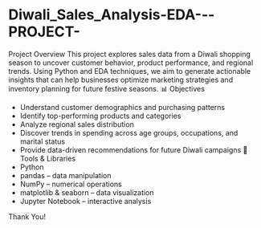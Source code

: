 # Diwali_Sales_Analysis-EDA---PROJECT-
Project Overview
This project explores sales data from a Diwali shopping season to uncover customer behavior, product performance, and regional trends. Using Python and EDA techniques, we aim to generate actionable insights that can help businesses optimize marketing strategies and inventory planning for future festive seasons.
📊 Objectives
- Understand customer demographics and purchasing patterns
- Identify top-performing products and categories
- Analyze regional sales distribution
- Discover trends in spending across age groups, occupations, and marital status
- Provide data-driven recommendations for future Diwali campaigns
🧰 Tools & Libraries
- Python 
- pandas – data manipulation
- NumPy – numerical operations
- matplotlib & seaborn – data visualization
- Jupyter Notebook – interactive analysis

Thank You! 
